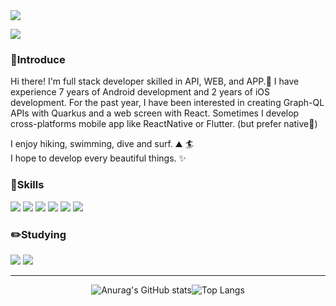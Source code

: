 <img src="https://capsule-render.vercel.app/api?type=cylinder&color=_hexcode&fontColor=FFFFFF&height=100&section=header&text=KIWOONG%20CHAE&fontSize=40&fontAlign=50" />

<a href="https://hits.seeyoufarm.com"><img src="https://hits.seeyoufarm.com/api/count/incr/badge.svg?url=https%3A%2F%2Fgithub.com%2FCKWoong%2F&count_bg=%23000000&title_bg=%23000000&icon=github.svg&icon_color=%23FFFFFF&title=GitHub&edge_flat=false"/></a>

<h3>👋Introduce</h3>

 Hi there! I'm full stack developer skilled in API, WEB, and APP.🚀
I have experience 7 years of Android development and 2 years of iOS development.
For the past year, I have been interested in creating Graph-QL APIs with Quarkus and a web screen with React.
Sometimes I develop cross-platforms mobile app like ReactNative or Flutter. (but prefer native💖)

I enjoy hiking, swimming, dive and surf. ⛰ 🏄<br>
I hope to develop every beautiful things. ✨



<h3>💪Skills</h3>

<img src="https://img.shields.io/badge/JAVA-007396?style=flat-square&logo=Java&logoColor=white"/> <img src="https://img.shields.io/badge/JavaScript-F7DF1E?style=flat-square&logo=JavaScript&logoColor=white"/> <img src="https://img.shields.io/badge/HTML5-E34F26?style=flat-square&logo=HTML5&logoColor=white"/> <img src="https://img.shields.io/badge/Spring-6DB33F?style=flat-square&logo=Spring&logoColor=white"/> <img src="https://img.shields.io/badge/CSS3-1572B6?style=flat-square&logo=CSS3&logoColor=white"/> <img src="https://img.shields.io/badge/MySQL-4479A1?style=flat-square&logo=MySQL&logoColor=white"/> 

<h3>✏️Studying</h3>
    
<img src="https://img.shields.io/badge/Spring Boot-6DB33F?style=flat-square&logo=Spring Boot&logoColor=white"/> <img src="https://img.shields.io/badge/Python-3776AB?style=flat-square&logo=Python&logoColor=white"/>    
    
- - -

<div align=center>
    
<a>![Anurag's GitHub stats](https://github-readme-stats.vercel.app/api?username=CKWoong&show_icons=true&count_private=true&theme=dark)![Top Langs](https://github-readme-stats.vercel.app/api/top-langs/?username=anuraghazra&layout=compact&theme=dark)</a>
    
</div>



    

